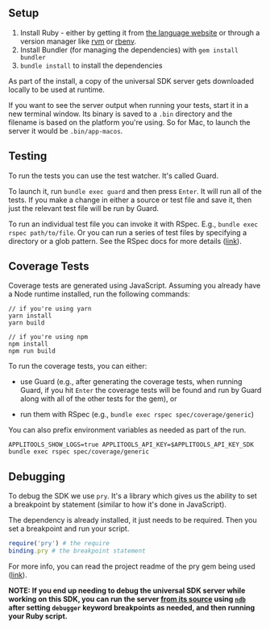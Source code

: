 ## Setup

1. Install Ruby - either by getting it from [the language website](https://www.ruby-lang.org/en/downloads/) or through a version manager like [rvm](https://rvm.io) or [rbenv](https://github.com/rbenv/rbenv).
2. Install Bundler (for managing the dependencies) with `gem install bundler`
3. `bundle install` to install the dependencies

As part of the install, a copy of the universal SDK server gets downloaded locally to be used at runtime.

If you want to see the server output when running your tests, start it in a new terminal window. Its binary is saved to a `.bin` directory and the filename is based on the platform you're using. So for Mac, to launch the server it would be `.bin/app-macos`.

## Testing

To run the tests you can use the test watcher. It's called Guard.

To launch it, run `bundle exec guard` and then press `Enter`. It will run all of the tests. If you make a change in either a source or test file and save it, then just the relevant test file will be run by Guard.

To run an individual test file you can invoke it with RSpec. E.g., `bundle exec rspec path/to/file`. Or you can run a series of test files by specifying a directory or a glob pattern. See the RSpec docs for more details ([link](https://relishapp.com/rspec/rspec-core/v/3-8/docs/command-line/pattern-option)).

## Coverage Tests

Coverage tests are generated using JavaScript. Assuming you already have a Node runtime installed, run the following commands:

```
// if you're using yarn
yarn install
yarn build

// if you're using npm
npm install
npm run build
```

To run the coverage tests, you can either:

- use Guard (e.g., after generating the coverage tests, when running Guard, if you hit `Enter` the coverage tests will be found and run by Guard along with all of the other tests for the gem), or

- run them with RSpec (e.g., `bundle exec rspec spec/coverage/generic`)

You can also prefix environment variables as needed as part of the run.

```
APPLITOOLS_SHOW_LOGS=true APPLITOOLS_API_KEY=$APPLITOOLS_API_KEY_SDK bundle exec rspec spec/coverage/generic
```

## Debugging

To debug the SDK we use `pry`. It's a library which gives us the ability to set a breakpoint by statement (similar to how it's done in JavaScript).

The dependency is already installed, it just needs to be required. Then you set a breakpoint and run your script.

```rb
require('pry') # the require
binding.pry # the breakpoint statement
```

For more info, you can read the project readme of the pry gem being used ([link](https://github.com/deivid-rodriguez/pry-byebug#pry-byebug)).

__NOTE: If you end up needing to debug the universal SDK server while working on this SDK, you can run the server [from its source](https://github.com/applitools/eyes.sdk.javascript1/tree/master/packages/eyes-universal) using [`ndb`](https://github.com/GoogleChromeLabs/ndb) after setting `debugger` keyword breakpoints as needed, and then running your Ruby script.__
